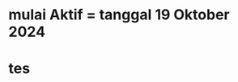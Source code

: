 
<H1>mulai Aktif = tanggal 19 Oktober 2024 <H1/>
  tes
<!--   <p>oe oe oe</p> -->
<!---
Athallah123GG/Athallah123GG is a ✨ special ✨ repository because its `README.md` (this file) appears on your GitHub profile.
You can click the Preview link to take a look at your changes.
--->
